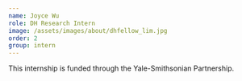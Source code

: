 ```yaml
---
name: Joyce Wu
role: DH Research Intern
image: /assets/images/about/dhfellow_lim.jpg
order: 2
group: intern
---
```

This internship is funded through the Yale-Smithsonian Partnership.